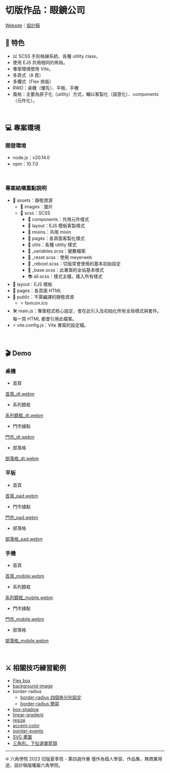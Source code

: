 # 切版作品：眼鏡公司

[Website](https://githubplayerzero.github.io/glasses-company-hand/index.html)｜[設計稿](https://xd.adobe.com/view/5b20cbc4-5c64-4b67-814e-633b078a8cd4-0e73/flow/)

## 📌 特色
- 以 SCSS 手刻格線系統、各種 utility class。
- 使用 EJS 共用相同的佈局。
- 專案環境使用 Vite。
- 多頁式（8 頁）
- 多欄式（Flex 排版）
- RWD：桌機（優先）、平板、手機
- 風格：主要為原子化（utility）方式，輔以客製化（語意化）、components（元件化）。
<br>

## 💻 專案環境
### 開發環境
- node.js：v20.14.0
- npm：10.7.0
<br>

### 專案結構重點說明
- 📂 assets：靜態資源
    - 📁 images：圖片
    - 📁 scss：SCSS
        - 📁 components：共用元件樣式
        - 📁 layout：EJS 模板客製樣式
        - 📁 mixins：共用 mixin
        - 📁 pages：各頁面客製化樣式
        - 📁 utils：各種 utility 樣式
        - 📄 _variables.scss：變數檔案
        - 📄 _reset.scss：使用 meyerweb
        - 📄 _reboot.scss：切版常會使用的基本初始設定
        - 📄 _base.scss：此專案的全站基本樣式
        - 📚 all.scss：樣式主檔，匯入所有樣式
- 📁 layout：EJS 模板
- 📁 pages：各頁面 HTML
- 📁 public：不需編譯的靜態資源
    - ⭐ favicon.ico
- 🛠️ main.js：專案程式核心設定，會在此引入及初始化所有全局樣式與套件。每一頁 HTML 都會引用此檔案。
- ⚡ vite.config.js：Vite 專案的設定檔。
<br>

## 🎬 Demo
### 桌機
- 首頁

[首頁_dt.webm](https://github.com/user-attachments/assets/e6df5f50-a66a-4a83-b4e3-ab92597521eb)

- 系列鏡框

[系列鏡框_dt.webm](https://github.com/user-attachments/assets/2bfbad6f-dfee-46ed-be74-d1fe7afc0c0b)

- 門市據點

[門市_dt.webm](https://github.com/user-attachments/assets/82c14487-4de3-41a7-b177-abd9ee0f7653)

- 部落格

[部落格_dt.webm](https://github.com/user-attachments/assets/6efea69f-21c4-4d39-b2bd-b1215148c4a4)

### 平板
- 首頁

[首頁_pad.webm](https://github.com/user-attachments/assets/b5ab5b05-a9c6-406a-a0d0-c24fae3ab456)

- 門市據點

[門市_pad.webm](https://github.com/user-attachments/assets/85a51955-de5f-41de-9f49-ebd8f064880b)

- 部落格

[部落格_pad.webm](https://github.com/user-attachments/assets/7d2f2ae2-5103-4758-abe7-e439a1d3f570)

### 手機
- 首頁

[首頁_mobile.webm](https://github.com/user-attachments/assets/343ae79b-9adc-4e2d-b06c-b948179f0f94)

- 系列鏡框

[系列鏡框_mobile.webm](https://github.com/user-attachments/assets/708d23d9-90ae-4d02-9619-7a4bdb1647fb)

- 門市據點

[門市_mobile.webm](https://github.com/user-attachments/assets/3e956d92-fc15-4adb-b0b8-6c89578eeb32)

- 部落格

[部落格_mobile.webm](https://github.com/user-attachments/assets/f1777f60-d11e-492b-9bfc-26fdaad9a9f0)

<br>

## ⚔️ 相關技巧練習範例
- [Flex box](https://codepen.io/collection/ZMebzz)
- [background-image](https://codepen.io/codepenplayer/pen/gOQzLxV)
- border-radius
    - [border-radius 四個角分別設定](https://codepen.io/codepenplayer/pen/KKYRBwL)
    - [border-radius 簡寫](https://codepen.io/codepenplayer/pen/LYXryzd)
- [box-shadow](https://codepen.io/codepenplayer/pen/rNQKYMv)
- [linear-gradient](https://codepen.io/codepenplayer/pen/ZEmjqWE)
- [resize](https://codepen.io/codepenplayer/pen/JjQjGMB)
- [accent-color](https://codepen.io/codepenplayer/pen/mdZdEKK)
- [pointer-events](https://codepen.io/codepenplayer/pen/yLGYQwr)
- [SVG 畫圖](https://codepen.io/codepenplayer/pen/BavoqEQ)
- [三角形、下拉選單箭頭](https://codepen.io/codepenplayer/pen/oNJjwKW)

<hr>

✡️ 六角學院 2023 切版夏季班 - 第四週作業
僅作為個人學習、作品集，無商業用途，設計稿版權屬六角學院。
